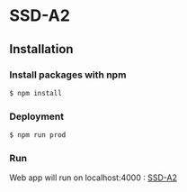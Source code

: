 # SSD-A2

## Installation

### Install packages with npm

```bash
$ npm install
```

### Deployment

```bash
$ npm run prod
```

### Run
Web app will run on localhost:4000 : [SSD-A2](http://localhost:4000)
